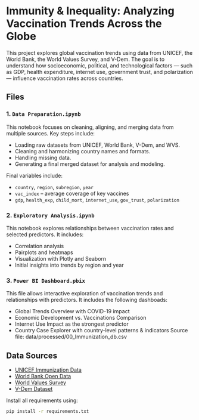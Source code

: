 # Immunity & Inequality: Analyzing Vaccination Trends Across the Globe

This project explores global vaccination trends using data from UNICEF, the World Bank, the World Values Survey, and V-Dem. The goal is to understand how socioeconomic, political, and technological factors — such as GDP, health expenditure, internet use, government trust, and polarization — influence vaccination rates across countries.

## Files

### 1. `Data Preparation.ipynb`
This notebook focuses on cleaning, aligning, and merging data from multiple sources. Key steps include:
- Loading raw datasets from UNICEF, World Bank, V-Dem, and WVS.
- Cleaning and harmonizing country names and formats.
- Handling missing data.
- Generating a final merged dataset for analysis and modeling.

Final variables include:
- `country`, `region`, `subregion`, `year`
- `vac_index` – average coverage of key vaccines
- `gdp`, `health_exp`, `child_mort`, `internet_use`, `gov_trust`, `polarization`

  
### 2. `Exploratory Analysis.ipynb`
This notebook explores relationships between vaccination rates and selected predictors. It includes:
- Correlation analysis
- Pairplots and heatmaps
- Visualization with Plotly and Seaborn
- Initial insights into trends by region and year


### 3. `Power BI Dashboard.pbix`
This file allows interactive exploration of vaccination trends and relationships with predictors. It includes the following dashboads:
- Global Trends Overview with COVID-19 impact
- Economic Development vs. Vaccinations Comparison
- Internet Use Impact as the strongest predictor
- Country Case Explorer with country-level patterns & indicators
Source file: data/processed/00_Immunization_db.csv
  

## Data Sources
- [UNICEF Immunization Data](https://data.unicef.org/topic/child-health/immunization/)
- [World Bank Open Data](https://data.worldbank.org/)
- [World Values Survey](https://www.worldvaluessurvey.org/)
- [V-Dem Dataset](https://www.v-dem.net/)

Install all requirements using:
```bash
pip install -r requirements.txt

